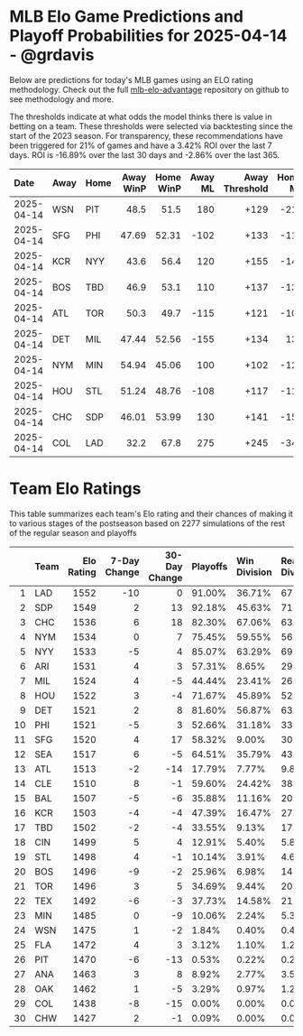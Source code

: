 # MLB Elo Game Predictions and Playoff Probabilities for 2025-04-14 - @grdavis
Below are predictions for today's MLB games using an ELO rating methodology. Check out the full [mlb-elo-advantage](https://github.com/grdavis/mlb-elo-advantage) repository on github to see methodology and more.

The thresholds indicate at what odds the model thinks there is value in betting on a team. These thresholds were selected via backtesting since the start of the 2023 season. For transparency, these recommendations have been triggered for 21% of games and have a 3.42% ROI over the last 7 days. ROI is -16.89% over the last 30 days and -2.86% over the last 365.

| Date       | Away   | Home   |   Away WinP |   Home WinP |   Away ML |   Away Threshold |   Home ML |   Home Threshold |
|:-----------|:-------|:-------|------------:|------------:|----------:|-----------------:|----------:|-----------------:|
| 2025-04-14 | WSN    | PIT    |       48.5  |       51.5  |       180 |             +129 |      -218 |             +116 |
| 2025-04-14 | SFG    | PHI    |       47.69 |       52.31 |      -102 |             +133 |      -118 |             +112 |
| 2025-04-14 | KCR    | NYY    |       43.6  |       56.4  |       120 |             +155 |      -142 |             -103 |
| 2025-04-14 | BOS    | TBD    |       46.9  |       53.1  |       110 |             +137 |      -130 |             +109 |
| 2025-04-14 | ATL    | TOR    |       50.3  |       49.7  |      -115 |             +121 |      -105 |             +123 |
| 2025-04-14 | DET    | MIL    |       47.44 |       52.56 |      -155 |             +134 |       130 |             +111 |
| 2025-04-14 | NYM    | MIN    |       54.94 |       45.06 |       100 |             +102 |      -120 |             +146 |
| 2025-04-14 | HOU    | STL    |       51.24 |       48.76 |      -108 |             +117 |      -112 |             +128 |
| 2025-04-14 | CHC    | SDP    |       46.01 |       53.99 |       130 |             +141 |      -155 |             +106 |
| 2025-04-14 | COL    | LAD    |       32.2  |       67.8  |       275 |             +245 |      -345 |             -157 |

# Team Elo Ratings
This table summarizes each team's Elo rating and their chances of making it to various stages of the postseason based on 2277 simulations of the rest of the regular season and playoffs

|    | Team   |   Elo Rating |   7-Day Change |   30-Day Change | Playoffs   | Win Division   | Reach Div. Rd.   | Reach CS   | Reach WS   | Win WS   |
|---:|:-------|-------------:|---------------:|----------------:|:-----------|:---------------|:-----------------|:-----------|:-----------|:---------|
|  1 | LAD    |         1552 |            -10 |               0 | 91.00%     | 36.71%         | 67.11%           | 36.80%     | 21.26%     | 14.10%   |
|  2 | SDP    |         1549 |              2 |              13 | 92.18%     | 45.63%         | 71.81%           | 38.38%     | 21.52%     | 13.66%   |
|  3 | CHC    |         1536 |              6 |              18 | 82.30%     | 67.06%         | 63.42%           | 33.51%     | 16.64%     | 10.06%   |
|  4 | NYM    |         1534 |              0 |               7 | 75.45%     | 59.55%         | 56.17%           | 27.89%     | 13.09%     | 8.52%    |
|  5 | NYY    |         1533 |             -5 |               4 | 85.07%     | 63.29%         | 69.74%           | 41.63%     | 24.20%     | 11.33%   |
|  6 | ARI    |         1531 |              4 |               3 | 57.31%     | 8.65%          | 29.56%           | 14.32%     | 7.11%      | 3.86%    |
|  7 | MIL    |         1524 |              4 |              -5 | 44.44%     | 23.41%         | 26.35%           | 12.91%     | 5.27%      | 2.99%    |
|  8 | HOU    |         1522 |              3 |              -4 | 71.67%     | 45.89%         | 52.22%           | 28.19%     | 14.05%     | 6.10%    |
|  9 | DET    |         1521 |              2 |               8 | 81.60%     | 56.87%         | 63.90%           | 34.30%     | 18.05%     | 7.51%    |
| 10 | PHI    |         1521 |             -5 |               3 | 52.66%     | 31.18%         | 33.16%           | 15.46%     | 6.19%      | 2.94%    |
| 11 | SFG    |         1520 |              4 |              17 | 58.32%     | 9.00%          | 30.22%           | 11.81%     | 5.36%      | 2.68%    |
| 12 | SEA    |         1517 |              6 |              -5 | 64.51%     | 35.79%         | 43.65%           | 22.09%     | 10.67%     | 4.17%    |
| 13 | ATL    |         1513 |             -2 |             -14 | 17.79%     | 7.77%          | 9.84%            | 4.26%      | 1.84%      | 0.97%    |
| 14 | CLE    |         1510 |              8 |              -1 | 59.60%     | 24.42%         | 38.60%           | 19.81%     | 8.87%      | 2.94%    |
| 15 | BAL    |         1507 |             -5 |              -6 | 35.88%     | 11.16%         | 20.60%           | 10.19%     | 5.05%      | 1.45%    |
| 16 | KCR    |         1503 |             -4 |              -4 | 47.39%     | 16.47%         | 27.67%           | 11.29%     | 5.40%      | 1.89%    |
| 17 | TBD    |         1502 |             -2 |              -4 | 33.55%     | 9.13%          | 17.13%           | 7.20%      | 3.34%      | 1.05%    |
| 18 | CIN    |         1499 |              5 |               4 | 12.91%     | 5.40%          | 5.80%            | 2.11%      | 1.01%      | 0.40%    |
| 19 | STL    |         1498 |              4 |              -1 | 10.14%     | 3.91%          | 4.66%            | 1.93%      | 0.53%      | 0.22%    |
| 20 | BOS    |         1496 |             -9 |              -2 | 25.96%     | 6.98%          | 14.23%           | 6.32%      | 2.94%      | 0.79%    |
| 21 | TOR    |         1496 |              3 |               5 | 34.69%     | 9.44%          | 20.73%           | 7.77%      | 3.03%      | 0.97%    |
| 22 | TEX    |         1492 |             -6 |              -3 | 37.73%     | 14.58%         | 21.43%           | 8.12%      | 3.25%      | 1.01%    |
| 23 | MIN    |         1485 |              0 |              -9 | 10.06%     | 2.24%          | 5.31%            | 1.62%      | 0.83%      | 0.35%    |
| 24 | WSN    |         1475 |              1 |              -2 | 1.84%      | 0.40%          | 0.48%            | 0.22%      | 0.04%      | 0.00%    |
| 25 | FLA    |         1472 |              4 |               3 | 3.12%      | 1.10%          | 1.23%            | 0.31%      | 0.09%      | 0.00%    |
| 26 | PIT    |         1470 |             -6 |             -13 | 0.53%      | 0.22%          | 0.22%            | 0.09%      | 0.04%      | 0.00%    |
| 27 | ANA    |         1463 |              3 |               8 | 8.92%      | 2.77%          | 3.56%            | 1.14%      | 0.26%      | 0.04%    |
| 28 | OAK    |         1462 |              1 |              -5 | 3.29%      | 0.97%          | 1.23%            | 0.31%      | 0.04%      | 0.00%    |
| 29 | COL    |         1438 |             -8 |             -15 | 0.00%      | 0.00%          | 0.00%            | 0.00%      | 0.00%      | 0.00%    |
| 30 | CHW    |         1427 |              2 |              -1 | 0.09%      | 0.00%          | 0.00%            | 0.00%      | 0.00%      | 0.00%    |